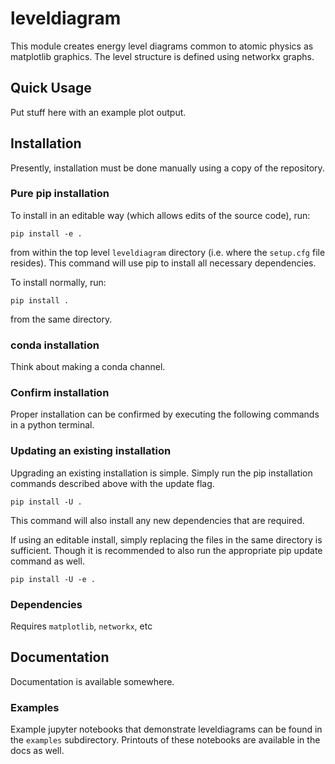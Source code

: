 # leveldiagram

This module creates energy level diagrams common to atomic physics as matplotlib graphics.
The level structure is defined using networkx graphs.

## Quick Usage

Put stuff here with an example plot output.

## Installation

Presently, installation must be done manually using a copy of the repository.

### Pure pip installation

To install in an editable way (which allows edits of the source code), run:
```shell
pip install -e .
```
from within the top level `leveldiagram` directory (i.e. where the `setup.cfg` file resides).
This command will use pip to install all necessary dependencies.

To install normally, run:
```shell
pip install .
```
from the same directory.

### conda installation

Think about making a conda channel.

### Confirm installation

Proper installation can be confirmed by executing the following commands in a python terminal.


### Updating an existing installation

Upgrading an existing installation is simple.
Simply run the pip installation commands described above with the update flag.
```shell
pip install -U .
```
This command will also install any new dependencies that are required.

If using an editable install, simply replacing the files in the same directory is sufficient.
Though it is recommended to also run the appropriate pip update command as well.
```shell
pip install -U -e .
```

### Dependencies

Requires `matplotlib`, `networkx`, etc

## Documentation

Documentation is available somewhere.

### Examples

Example jupyter notebooks that demonstrate leveldiagrams can be found in the `examples` subdirectory.
Printouts of these notebooks are available in the docs as well.